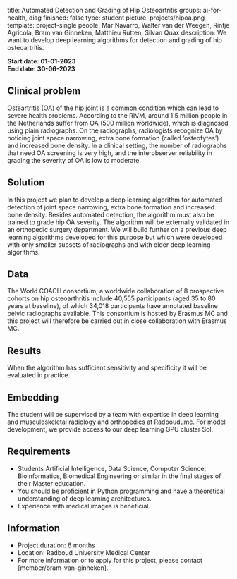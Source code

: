 title: Automated Detection and Grading of Hip Osteoartritis
groups: ai-for-health, diag
finished: false
type: student
picture: projects/hipoa.png
template: project-single
people: Mar Navarro, Walter van der Weegen, Rintje Agricola, Bram van Ginneken, Matthieu Rutten, Silvan Quax
description: We want to develop deep learning algorithms for detection and grading of hip osteoartritis.

**Start date: 01-01-2023** <br>
**End date: 30-06-2023**

## Clinical problem
Osteartritis (OA) of the hip joint is a common condition which can lead to severe health problems. According to the RIVM, around 1.5 million people in the Netherlands suffer from OA (500 million worldwide), which is diagnosed using plain radiographs. On the radiographs, radiologists recognize OA by noticing joint space narrowing, extra bone formation (called ‘osteofytes’) and increased bone density. In a clinical setting, the number of radiographs that need OA screening is very high, and the interobserver reliability in grading the severity of OA is low to moderate.

## Solution 
In this project we plan to develop a deep learning algorithm for automated detection of joint space narrowing, extra bone formation and increased bone density. Besides automated detection, the algorithm must also be trained to grade hip OA severity. The algorithm will be externally validated in an orthopedic surgery department. We will build further on a previous deep learning algorithms developed for this purpose but which were developed with only smaller subsets of radiographs and with older deep learning algorithms.

## Data 
The World COACH consortium, a worldwide collaboration of 8 prospective cohorts on hip osteoarthritis include 40,555 participants (aged 35 to 80 years at baseline), of which 34,018 participants have annotated baseline pelvic radiographs available. This consortium is hosted by Erasmus MC and this project will therefore be carried out in close collaboration with Erasmus MC.

## Results
When the algorithm has sufficient sensitivity and specificity it will be evaluated in practice.

## Embedding 
The student will be supervised by a team with expertise in deep learning and musculoskeletal radiology and orthopedics at Radboudumc. For model development, we provide access to our deep learning GPU cluster Sol.

## Requirements 
- Students Artificial Intelligence, Data Science, Computer Science, Bioinformatics, Biomedical Engineering or similar in the final stages of their Master education. 
- You should be proficient in Python programming and have a theoretical understanding of deep learning architectures.
- Experience with medical images is beneficial.

## Information 
- Project duration: 6 months 
- Location: Radboud University Medical Center 
- For more information or to apply for this project, please contact [member/bram-van-ginneken].

